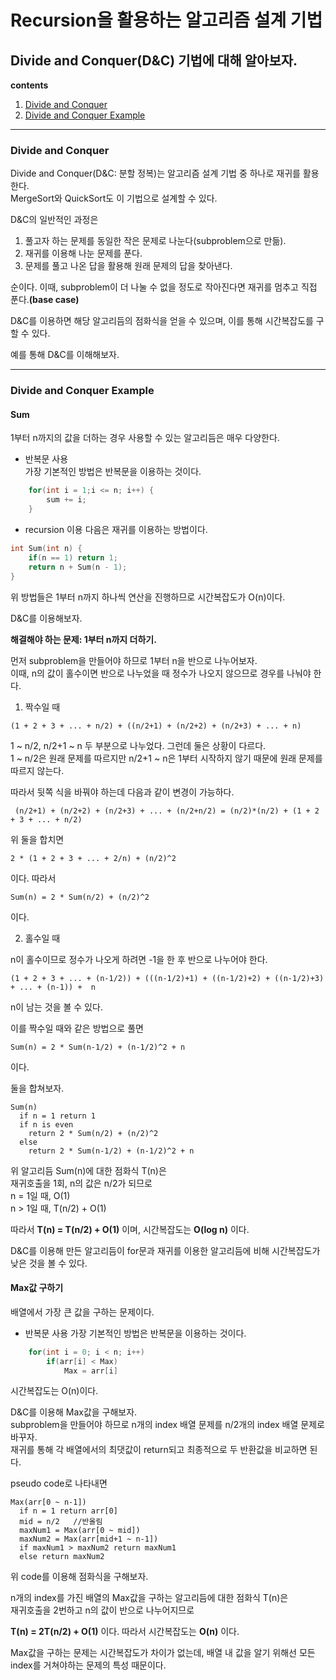 Recursion을 활용하는 알고리즘 설계 기법
======
Divide and Conquer(D&C) 기법에 대해 알아보자.
------
**contents**
1. [Divide and Conquer](#Divide-and-Conquer)
2. [Divide and Conquer Example](#Divide-and-Conquer-Example)
***
### Divide and Conquer
Divide and Conquer(D&C: 분할 정복)는 알고리즘 설계 기법 중 하나로 재귀를 활용한다.  
MergeSort와 QuickSort도 이 기법으로 설계할 수 있다.  

D&C의 일반적인 과정은
1. 풀고자 하는 문제를 동일한 작은 문제로 나눈다(subproblem으로 만듦).
2. 재귀를 이용해 나눈 문제를 푼다.
3. 문제를 풀고 나온 답을 활용해 원래 문제의 답을 찾아낸다.

순이다. 이때, subproblem이 더 나눌 수 없을 정도로 작아진다면 재귀를 멈추고 직접 푼다.**(base case)**  

D&C를 이용하면 해당 알고리듬의 점화식을 얻을 수 있으며, 이를 통해 시간복잡도를 구할 수 있다.  

예를 통해 D&C를 이해해보자.
***
### Divide and Conquer Example
#### Sum

1부터 n까지의 값을 더하는 경우 사용할 수 있는 알고리듬은 매우 다양한다.  

- 반복문 사용  
가장 기본적인 방법은 반복문을 이용하는 것이다.  
```C
    for(int i = 1;i <= n; i++) {
        sum += i;
    }
```

- recursion 이용
다음은 재귀를 이용하는 방법이다.
```C
int Sum(int n) {
    if(n == 1) return 1;
    return n + Sum(n - 1);
}
```

위 방법들은 1부터 n까지 하나씩 연산을 진행하므로 시간복잡도가 O(n)이다.   

D&C를 이용해보자.  

**해결해야 하는 문제: 1부터 n까지 더하기.**  

먼저 subproblem을 만들어야 하므로 1부터 n을 반으로 나누어보자.   
이때, n의 값이 홀수이면 반으로 나누었을 때 정수가 나오지 않으므로 경우를 나눠야 한다.  

1. 짝수일 때
```
(1 + 2 + 3 + ... + n/2) + ((n/2+1) + (n/2+2) + (n/2+3) + ... + n)
```

1 ~ n/2, n/2+1 ~ n 두 부분으로 나누었다. 그런데 둘은 상황이 다르다.  
1 ~ n/2은 원래 문제를 따르지만 n/2+1 ~ n은 1부터 시작하지 않기 때문에 원래 문제를 따르지 않는다.  

따라서 뒷쪽 식을 바꿔야 하는데 다음과 같이 변경이 가능하다.  
```
 (n/2+1) + (n/2+2) + (n/2+3) + ... + (n/2+n/2) = (n/2)*(n/2) + (1 + 2 + 3 + ... + n/2)
```

위 둘을 합치면
```
2 * (1 + 2 + 3 + ... + 2/n) + (n/2)^2
```

이다. 따라서
```
Sum(n) = 2 * Sum(n/2) + (n/2)^2
```

이다.

2. 홀수일 때  

n이 홀수이므로 정수가 나오게 하려면 -1을 한 후 반으로 나누어야 한다.  
```
(1 + 2 + 3 + ... + (n-1/2)) + (((n-1/2)+1) + ((n-1/2)+2) + ((n-1/2)+3) + ... + (n-1)) +  n
```
n이 남는 것을 볼 수 있다.  

이를 짝수일 때와 같은 방법으로 풀면
```
Sum(n) = 2 * Sum(n-1/2) + (n-1/2)^2 + n
```

이다.  

둘을 합쳐보자.
```
Sum(n)
  if n = 1 return 1
  if n is even
    return 2 * Sum(n/2) + (n/2)^2
  else
    return 2 * Sum(n-1/2) + (n-1/2)^2 + n
```

위 알고리듬 Sum(n)에 대한 점화식 T(n)은    
재귀호출을 1회, n의 값은 n/2가 되므로   
n = 1일 때, O(1)  
n > 1일 때, T(n/2) + O(1)   

따라서 **T(n) = T(n/2) + O(1)** 이며, 시간복잡도는 **O(log n)** 이다.  

D&C를 이용해 만든 알고리듬이 for문과 재귀를 이용한 알고리듬에 비해 시간복잡도가 낮은 것을 볼 수 있다.   

#### Max값 구하기
배열에서 가장 큰 값을 구하는 문제이다.
- 반복문 사용
가장 기본적인 방법은 반복문을 이용하는 것이다. 
```C
    for(int i = 0; i < n; i++)
        if(arr[i] < Max)
            Max = arr[i]
```
시간복잡도는 O(n)이다.  

D&C를 이용해 Max값을 구해보자.  
subproblem을 만들어야 하므로 n개의 index 배열 문제를 n/2개의 index 배열 문제로 바꾸자.   
재귀를 통해 각 배열에서의 최댓값이 return되고 최종적으로 두 반환값을 비교하면 된다.  

pseudo code로 나타내면
```
Max(arr[0 ~ n-1])
  if n = 1 return arr[0]
  mid = n/2   //반올림
  maxNum1 = Max(arr[0 ~ mid])
  maxNum2 = Max(arr[mid+1 ~ n-1])
  if maxNum1 > maxNum2 return maxNum1
  else return maxNum2
```

위 code를 이용해 점화식을 구해보자.  

n개의 index를 가진 배열의 Max값을 구하는 알고리듬에 대한 점화식 T(n)은  
재귀호출을 2번하고 n의 값이 반으로 나누어지므로  

**T(n) = 2T(n/2) + O(1)** 이다. 따라서 시간복잡도는 **O(n)** 이다.   

Max값을 구하는 문제는 시간복잡도가 차이가 없는데, 배열 내 값을 알기 위해선 모든 index를 거쳐야하는 문제의 특성 때문이다.  
